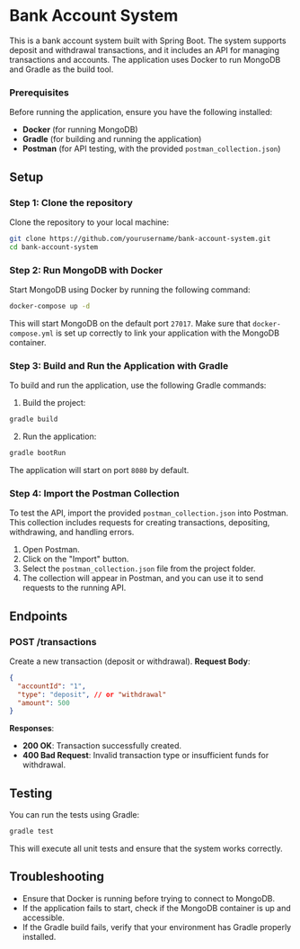 # Bank Account System

This is a bank account system built with Spring Boot. The system supports deposit and withdrawal transactions, and it includes an API for managing transactions and accounts. The application uses Docker to run MongoDB and Gradle as the build tool.

### Prerequisites

Before running the application, ensure you have the following installed:
- **Docker** (for running MongoDB)
- **Gradle** (for building and running the application)
- **Postman** (for API testing, with the provided `postman_collection.json`)

## Setup
### Step 1: Clone the repository
Clone the repository to your local machine:

```bash
git clone https://github.com/yourusername/bank-account-system.git
cd bank-account-system
```

### Step 2: Run MongoDB with Docker
Start MongoDB using Docker by running the following command:

```bash
docker-compose up -d
```
This will start MongoDB on the default port `27017`. Make sure that `docker-compose.yml` is set up correctly to link your application with the MongoDB container.

### Step 3: Build and Run the Application with Gradle
To build and run the application, use the following Gradle commands:
1. Build the project:
```bash 
gradle build
```
2. Run the application:
```bash 
gradle bootRun
```
The application will start on port `8080` by default.

### Step 4: Import the Postman Collection
To test the API, import the provided `postman_collection.json` into Postman. This collection includes requests for creating transactions, depositing, withdrawing, and handling errors.

1. Open Postman.
2. Click on the "Import" button.
3. Select the `postman_collection.json` file from the project folder.
4. The collection will appear in Postman, and you can use it to send requests to the running API.

## Endpoints
### POST /transactions
Create a new transaction (deposit or withdrawal).
**Request Body**:
```json
{
  "accountId": "1",
  "type": "deposit", // or "withdrawal"
  "amount": 500
}
```
**Responses**:
- **200 OK**: Transaction successfully created.
- **400 Bad Request**: Invalid transaction type or insufficient funds for withdrawal.

## Testing
You can run the tests using Gradle:
```bash
gradle test
```
This will execute all unit tests and ensure that the system works correctly.

## Troubleshooting
- Ensure that Docker is running before trying to connect to MongoDB.
- If the application fails to start, check if the MongoDB container is up and accessible.
- If the Gradle build fails, verify that your environment has Gradle properly installed.
